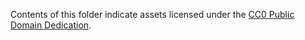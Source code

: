 Contents of this folder indicate assets licensed under the [CC0 Public Domain Dedication](https://creativecommons.org/publicdomain/zero/1.0/).
